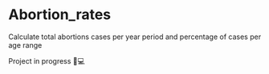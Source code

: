 # Abortion_rates
Calculate total abortions cases per year period and percentage of cases per age range

Project in progress 🔨💻
